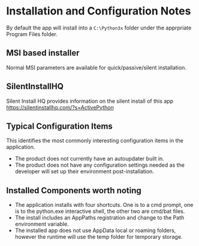 # Installation and Configuration Notes
By default the app will install into a `C:\Python3x` folder under the apprpriate Program Files folder.

## MSI based installer

Normal MSI parameters are available for quick/passive/silent installation.

## SilentInstallHQ
Silent Install HQ provides information on the silent install of this app https://silentinstallhq.com/?s=ActivePython 

## Typical Configuration Items 

This identifies the most commonly interesting configuration items in the application.

* The product does not currently have an autoupdater built in.
* The product does not have any configuration settings needed as the developer will set up their environment post-installation.

## Installed Components worth noting

* The application installs with four shortcuts. One is to a cmd prompt, one is to the python.exe interactive shell, the other two are cmd/bat files.
* The install includes an AppPaths registration and change to the Path environment variable.
* The installed app does not use AppData local or roaming folders, however the runtime will use the temp folder for temporary storage.